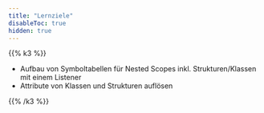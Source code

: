 ```yaml
---
title: "Lernziele"
disableToc: true
hidden: true
---
```



{{% k3 %}}

*   Aufbau von Symboltabellen für Nested Scopes inkl. Strukturen/Klassen mit einem Listener
*   Attribute von Klassen und Strukturen auflösen
 
{{% /k3 %}}
